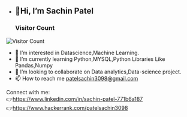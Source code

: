 
- <h2>👋Hi, I’m Sachin Patel<br>
  
  <h3> Visitor Count<br>
 ![Visitor Count](https://profile-counter.glitch.me/{sachin3098}/count.svg)
  
  
- 👀 I’m interested in Datascience,Machine Learning.
- 🌱 I’m currently learning Python,MYSQL,Python Libraries Like Pandas,Numpy
- 💞️ I’m looking to collaborate on Data analytics,Data-science project.
- 📫 How to reach me patelsachin3098@gmail.com


Connect with me: \
👉https://www.linkedin.com/in/sachin-patel-771b6a187 \
👉https://www.hackerrank.com/patelsachin3098
